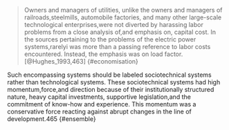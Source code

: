 
>Owners and managers of utilities, unlike the owners and managers of railroads,steelmills, automobile factories, and many other large-scale technological enterprises,were not diverted by harassing labor problems from a close analysis of,and emphasis on, capital cost. In the sources pertaining to the problems of the electric power systems,rarelyi was more than a passing reference to labor costs encountered. Instead, the emphasis was on load factor.[@Hughes_1993,463] {#economisation}

Such encompassing systems should be labeled sociotechnical systems rather than technological systems. These sociotechnical systems had high momentum,force,and direction because of their institutionally structured nature, heavy capital investments, supportive legislation,and the commitment of know-how and experience. This momentum was a conservative force reacting against abrupt changes in the line of development.465 {#ensemble}
